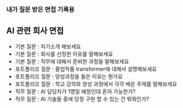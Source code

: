 ### 내가 질문 받은 면접 기록용

## AI 관련 회사 면접
- 기본 질문 : 자기소개 해보세요
- 기본 질문 : 회사를 선정한 이유를 말해보세요
- 기본 질문 : 직무에 대해서 준비한 과정을 말해보세요
- 포트폴리오 질문 : 졸업작품 transformer에 대해서 설명해보세요
- 포트폴리오 질문 : 양성과정을 들은 이유는 뭔가요
- 포트폴리오 질문 : 학교 강의와 양성 과정에서 각각 배운 주제를 말해보세요
- 직무 질문 : AI 담당자가 1명일 예정인데 혼자 가능한가?
- 직무 질문 : AI 기술들 중에 당장 구현 할 수 있는 건 뭐뭐인가?